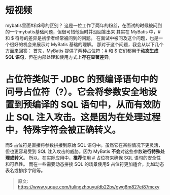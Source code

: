 # 短视频

mybatis里面#和$号的区别？
这是一位工作了两年的粉丝，在面试的时候被问到的一个mybatis基础问题，但很可惜他当时并没回答出来
其实在 MyBatis 中，# 和 $ 符号的差异是初学者经常被问到的问题。
在面试中被问及这个问题，也是一个很好的机会来展示对 MyBatis 基础的理解。
那对于这个问题，我会从以下几个方面来回答：
首先，MyBatis 提供了两种占位符：# 和 $ 它们都用于**动态生成 SQL 语句**，但在内部处理和使用方式上**存在显著差异**。
# 占位符类似于 JDBC 的预编译语句中的问号占位符（?）。它会将参数安全地设置到预编译的 SQL 语句中，从而有效防止 SQL 注入攻击。这是因为在处理过程中，**特殊字符会被正确转义**。
而$ 占位符是直接将参数拼接到原始 SQL 语句中。虽然它在某些情况下更灵活，但也更容易受到 SQL 注入攻击的威胁。因为 MyBatis **不会**对这些参数**进行特殊处理或转义**。
所以，在实际应用中，**推荐**使用 # 占位符来确保 SQL 语句的安全性和可靠性。
而在一些需要动态拼接 SQL 的场景使用$ 占位符更加适合，比如动态表名或排序字段等。



> 原文: <https://www.yuque.com/tulingzhouyu/db22bv/gwg8m827et87mcxy>